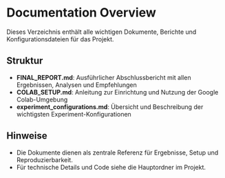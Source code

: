# Documentation Overview

Dieses Verzeichnis enthält alle wichtigen Dokumente, Berichte und Konfigurationsdateien für das Projekt.

## Struktur

- **FINAL_REPORT.md**: Ausführlicher Abschlussbericht mit allen Ergebnissen, Analysen und Empfehlungen
- **COLAB_SETUP.md**: Anleitung zur Einrichtung und Nutzung der Google Colab-Umgebung
- **experiment_configurations.md**: Übersicht und Beschreibung der wichtigsten Experiment-Konfigurationen

## Hinweise
- Die Dokumente dienen als zentrale Referenz für Ergebnisse, Setup und Reproduzierbarkeit.
- Für technische Details und Code siehe die Hauptordner im Projekt. 